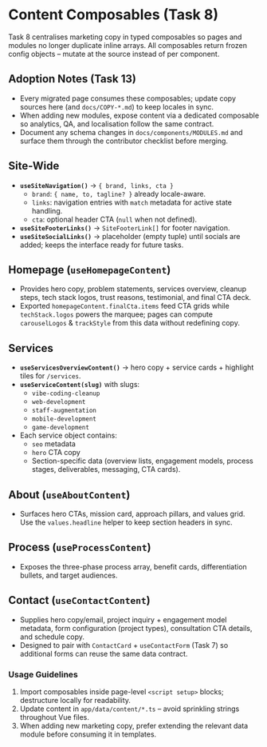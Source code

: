 # Content Composables (Task 8)

Task 8 centralises marketing copy in typed composables so pages and modules no longer duplicate inline arrays. All composables return frozen config objects – mutate at the source instead of per component.

## Adoption Notes (Task 13)
- Every migrated page consumes these composables; update copy sources here (and `docs/COPY-*.md`) to keep locales in sync.
- When adding new modules, expose content via a dedicated composable so analytics, QA, and localisation follow the same contract.
- Document any schema changes in `docs/components/MODULES.md` and surface them through the contributor checklist before merging.

## Site-Wide
- **`useSiteNavigation()`** → `{ brand, links, cta }`
  - `brand`: `{ name, to, tagline? }` already locale-aware.
  - `links`: navigation entries with `match` metadata for active state handling.
  - `cta`: optional header CTA (`null` when not defined).
- **`useSiteFooterLinks()`** → `SiteFooterLink[]` for footer navigation.
- **`useSiteSocialLinks()`** → placeholder (empty tuple) until socials are added; keeps the interface ready for future tasks.

## Homepage (`useHomepageContent`)
- Provides hero copy, problem statements, services overview, cleanup steps, tech stack logos, trust reasons, testimonial, and final CTA deck.
- Exported `homepageContent.finalCta.items` feed CTA grids while `techStack.logos` powers the marquee; pages can compute `carouselLogos` & `trackStyle` from this data without redefining copy.

## Services
- **`useServicesOverviewContent()`** → hero copy + service cards + highlight tiles for `/services`.
- **`useServiceContent(slug)`** with slugs:
  - `vibe-coding-cleanup`
  - `web-development`
  - `staff-augmentation`
  - `mobile-development`
  - `game-development`
- Each service object contains:
  - `seo` metadata
  - `hero` CTA copy
  - Section-specific data (overview lists, engagement models, process stages, deliverables, messaging, CTA cards).

## About (`useAboutContent`)
- Surfaces hero CTAs, mission card, approach pillars, and values grid. Use the `values.headline` helper to keep section headers in sync.

## Process (`useProcessContent`)
- Exposes the three-phase process array, benefit cards, differentiation bullets, and target audiences.

## Contact (`useContactContent`)
- Supplies hero copy/email, project inquiry + engagement model metadata, form configuration (project types), consultation CTA details, and schedule copy.
- Designed to pair with `ContactCard` + `useContactForm` (Task 7) so additional forms can reuse the same data contract.

### Usage Guidelines
1. Import composables inside page-level `<script setup>` blocks; destructure locally for readability.
2. Update content in `app/data/content/*.ts` – avoid sprinkling strings throughout Vue files.
3. When adding new marketing copy, prefer extending the relevant data module before consuming it in templates.
